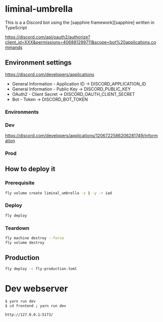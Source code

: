 # liminal-umbrella

This is a a Discord bot using the [sapphire framework][sapphire] written in TypeScript

https://discord.com/api/oauth2/authorize?client_id=XXX&permissions=406881299711&scope=bot%20applications.commands

## Environment settings

https://discord.com/developers/applications

-   General Information - Application ID -> DISCORD_APPLICATION_ID
-   General Information - Public Key -> DISCORD_PUBLIC_KEY
-   OAuth2 - Client Secret -> DISCORD_OAUTH_CLIENT_SECRET
-   Bot - Token -> DISCORD_BOT_TOKEN

### Environments

### Dev

https://discord.com/developers/applications/1206722586206281749/information

### Prod

## How to deploy it

### Prerequisite

```sh
fly volume create liminal_umbrella -s 1 -y -r iad
```

### Deploy

```sh
fly deploy
```

### Teardown

```sh
fly machine destroy --force
fly volume destroy
```

## Production

```sh
fly deploy -c fly-production.toml
```

# Dev webserver

```sh
$ yarn run dev
$ cd frontend ; yarn run dev

http://127.0.0.1:5173/

```
